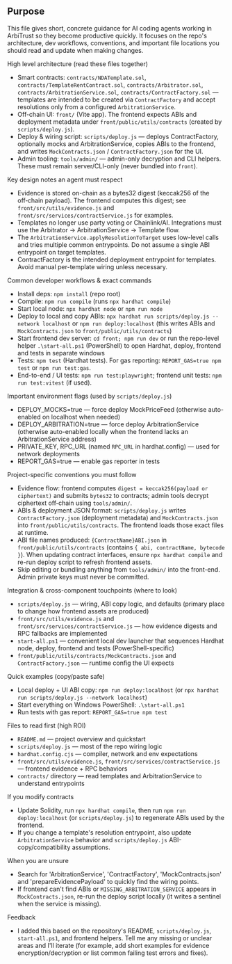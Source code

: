 Purpose
-------
This file gives short, concrete guidance for AI coding agents working in ArbiTrust so they become productive quickly. It focuses on the repo's architecture, dev workflows, conventions, and important file locations you should read and update when making changes.

High level architecture (read these files together)
- Smart contracts: `contracts/NDATemplate.sol`, `contracts/TemplateRentContract.sol`, `contracts/Arbitrator.sol`, `contracts/ArbitrationService.sol`, `contracts/ContractFactory.sol` — templates are intended to be created via `ContractFactory` and accept resolutions only from a configured `ArbitrationService`.
- Off-chain UI: `front/` (Vite app). The frontend expects ABIs and deployment metadata under `front/public/utils/contracts` (created by `scripts/deploy.js`).
- Deploy & wiring script: `scripts/deploy.js` — deploys ContractFactory, optionally mocks and ArbitrationService, copies ABIs to the frontend, and writes `MockContracts.json` / `ContractFactory.json` for the UI.
- Admin tooling: `tools/admin/` — admin-only decryption and CLI helpers. These must remain server/CLI-only (never bundled into `front`).

Key design notes an agent must respect
- Evidence is stored on-chain as a bytes32 digest (keccak256 of the off‑chain payload). The frontend computes this digest; see `front/src/utils/evidence.js` and `front/src/services/contractService.js` for examples.
- Templates no longer use party voting or Chainlink/AI. Integrations must use the Arbitrator -> ArbitrationService -> Template flow.
- The `ArbitrationService.applyResolutionToTarget` uses low-level calls and tries multiple common entrypoints. Do not assume a single ABI entrypoint on target templates.
- ContractFactory is the intended deployment entrypoint for templates. Avoid manual per-template wiring unless necessary.

Common developer workflows & exact commands
- Install deps: `npm install` (repo root)
- Compile: `npm run compile` (runs `npx hardhat compile`)
- Start local node: `npx hardhat node` or `npm run node`
- Deploy to local and copy ABIs: `npx hardhat run scripts/deploy.js --network localhost` or `npm run deploy:localhost` (this writes ABIs and `MockContracts.json` to `front/public/utils/contracts`)
- Start frontend dev server: `cd front; npm run dev` or run the repo-level helper `.\start-all.ps1` (PowerShell) to open Hardhat, deploy, frontend and tests in separate windows
- Tests: `npm test` (Hardhat tests). For gas reporting: `REPORT_GAS=true npm test` or `npm run test:gas`.
- End-to-end / UI tests: `npm run test:playwright`; frontend unit tests: `npm run test:vitest` (if used).

Important environment flags (used by `scripts/deploy.js`)
- DEPLOY_MOCKS=true — force deploy MockPriceFeed (otherwise auto-enabled on localhost when needed)
- DEPLOY_ARBITRATION=true — force deploy ArbitrationService (otherwise auto-enabled locally when the frontend lacks an ArbitrationService address)
- PRIVATE_KEY, RPC_URL (named `RPC_URL` in hardhat.config) — used for network deployments
- REPORT_GAS=true — enable gas reporter in tests

Project-specific conventions you must follow
- Evidence flow: frontend computes `digest = keccak256(payload or ciphertext)` and submits `bytes32` to contracts; admin tools decrypt ciphertext off‑chain using `tools/admin/`.
- ABIs & deployment JSON format: `scripts/deploy.js` writes `ContractFactory.json` (deployment metadata) and `MockContracts.json` into `front/public/utils/contracts`. The frontend loads those exact files at runtime.
- ABI file names produced: `{ContractName}ABI.json` in `front/public/utils/contracts` (contains `{ abi, contractName, bytecode }`). When updating contract interfaces, ensure `npx hardhat compile` and re-run deploy script to refresh frontend assets.
- Skip editing or bundling anything from `tools/admin/` into the front-end. Admin private keys must never be committed.

Integration & cross-component touchpoints (where to look)
- `scripts/deploy.js` — wiring, ABI copy logic, and defaults (primary place to change how frontend assets are produced)
- `front/src/utils/evidence.js` and `front/src/services/contractService.js` — how evidence digests and RPC fallbacks are implemented
- `start-all.ps1` — convenient local dev launcher that sequences Hardhat node, deploy, frontend and tests (PowerShell-specific)
- `front/public/utils/contracts/MockContracts.json` and `ContractFactory.json` — runtime config the UI expects

Quick examples (copy/paste safe)
- Local deploy + UI ABI copy: `npm run deploy:localhost`  (or `npx hardhat run scripts/deploy.js --network localhost`)
- Start everything on Windows PowerShell: `.\start-all.ps1`
- Run tests with gas report: `REPORT_GAS=true npm test`

Files to read first (high ROI)
- `README.md` — project overview and quickstart
- `scripts/deploy.js` — most of the repo wiring logic
- `hardhat.config.cjs` — compiler, network and env expectations
- `front/src/utils/evidence.js`, `front/src/services/contractService.js` — frontend evidence + RPC behaviors
- `contracts/` directory — read templates and ArbitrationService to understand entrypoints

If you modify contracts
- Update Solidity, run `npx hardhat compile`, then run `npm run deploy:localhost` (or `scripts/deploy.js`) to regenerate ABIs used by the frontend.
- If you change a template's resolution entrypoint, also update `ArbitrationService` behavior and `scripts/deploy.js` ABI-copy/compatibility assumptions.

When you are unsure
- Search for 'ArbitrationService', 'ContractFactory', 'MockContracts.json' and 'prepareEvidencePayload' to quickly find the wiring points.
- If frontend can't find ABIs or `MISSING_ARBITRATION_SERVICE` appears in `MockContracts.json`, re-run the deploy script locally (it writes a sentinel when the service is missing).

Feedback
- I added this based on the repository's README, `scripts/deploy.js`, `start-all.ps1`, and frontend helpers. Tell me any missing or unclear areas and I'll iterate (for example, add short examples for evidence encryption/decryption or list common failing test errors and fixes).
